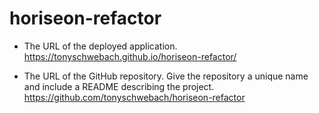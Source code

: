 # horiseon-refactor

* The URL of the deployed application.
https://tonyschwebach.github.io/horiseon-refactor/

* The URL of the GitHub repository. Give the repository a unique name and include a README describing the project.
https://github.com/tonyschwebach/horiseon-refactor